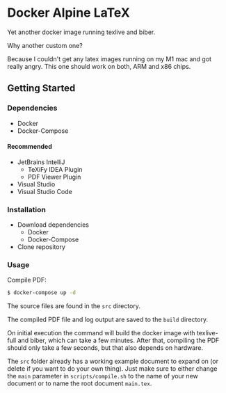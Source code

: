# Docker Alpine LaTeX

Yet another docker image running texlive and biber.

Why another custom one?

Because I couldn't get any latex images running
on my M1 mac and got really angry. This one
should work on both, ARM and x86 chips.

## Getting Started

### Dependencies

* Docker
* Docker-Compose

#### Recommended

* JetBrains IntelliJ
  * TeXiFy IDEA Plugin
  * PDF Viewer Plugin
* Visual Studio
* Visual Studio Code

### Installation

* Download dependencies
  * Docker
  * Docker-Compose
* Clone repository

### Usage

Compile PDF:
```bash
$ docker-compose up -d
```

The source files are found in the ```src``` directory.

The compiled PDF file and log output are
saved to the ```build``` directory.

On initial execution the command will build the docker 
image with texlive-full and biber, which can take a few
minutes. After that, compiling the PDF should only take
a few seconds, but that also depends on hardware.

The ```src``` folder already has a working example document
to expand on (or delete if you want to do your own thing).
Just make sure to either change the ```main``` parameter in
```scripts/compile.sh``` to the name of your new document
or to name the root document ```main.tex```.
